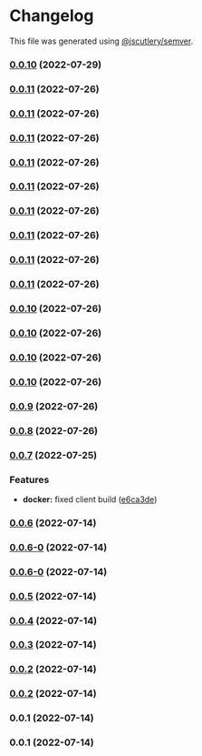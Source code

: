# Changelog

This file was generated using [@jscutlery/semver](https://github.com/jscutlery/semver).

### [0.0.10](https://github.com/yurikrupnik/nx-go-playground/compare/users-client-0.0.9...users-client-0.0.10) (2022-07-29)

### [0.0.11](https://github.com/yurikrupnik/nx-go-playground/compare/users-client-0.0.10...users-client-0.0.11) (2022-07-26)

### [0.0.11](https://github.com/yurikrupnik/nx-go-playground/compare/users-client-0.0.10...users-client-0.0.11) (2022-07-26)

### [0.0.11](https://github.com/yurikrupnik/nx-go-playground/compare/users-client-0.0.10...users-client-0.0.11) (2022-07-26)

### [0.0.11](https://github.com/yurikrupnik/nx-go-playground/compare/users-client-0.0.10...users-client-0.0.11) (2022-07-26)

### [0.0.11](https://github.com/yurikrupnik/nx-go-playground/compare/users-client-0.0.10...users-client-0.0.11) (2022-07-26)

### [0.0.11](https://github.com/yurikrupnik/nx-go-playground/compare/users-client-0.0.10...users-client-0.0.11) (2022-07-26)

### [0.0.11](https://github.com/yurikrupnik/nx-go-playground/compare/users-client-0.0.10...users-client-0.0.11) (2022-07-26)

### [0.0.11](https://github.com/yurikrupnik/nx-go-playground/compare/users-client-0.0.10...users-client-0.0.11) (2022-07-26)

### [0.0.11](https://github.com/yurikrupnik/nx-go-playground/compare/users-client-0.0.10...users-client-0.0.11) (2022-07-26)

### [0.0.10](https://github.com/yurikrupnik/nx-go-playground/compare/users-client-0.0.9...users-client-0.0.10) (2022-07-26)

### [0.0.10](https://github.com/yurikrupnik/nx-go-playground/compare/users-client-0.0.9...users-client-0.0.10) (2022-07-26)

### [0.0.10](https://github.com/yurikrupnik/nx-go-playground/compare/users-client-0.0.9...users-client-0.0.10) (2022-07-26)

### [0.0.10](https://github.com/yurikrupnik/nx-go-playground/compare/users-client-0.0.9...users-client-0.0.10) (2022-07-26)

### [0.0.9](https://github.com/yurikrupnik/nx-go-playground/compare/users-client-0.0.8...users-client-0.0.9) (2022-07-26)

### [0.0.8](https://github.com/yurikrupnik/nx-go-playground/compare/users-client-0.0.7...users-client-0.0.8) (2022-07-26)

### [0.0.7](https://github.com/yurikrupnik/nx-go-playground/compare/users-client-0.0.6...users-client-0.0.7) (2022-07-25)


### Features

* **docker:** fixed client build ([e6ca3de](https://github.com/yurikrupnik/nx-go-playground/commit/e6ca3de7813e3d6a8ecd428fd83e53ae14ea391e))

### [0.0.6](https://github.com/yurikrupnik/nx-go-playground/compare/users-client-0.0.6-0...users-client-0.0.6) (2022-07-14)

### [0.0.6-0](https://github.com/yurikrupnik/nx-go-playground/compare/users-client-0.0.5...users-client-0.0.6-0) (2022-07-14)

### [0.0.6-0](https://github.com/yurikrupnik/nx-go-playground/compare/users-client-0.0.5...users-client-0.0.6-0) (2022-07-14)

### [0.0.5](https://github.com/yurikrupnik/nx-go-playground/compare/users-client-0.0.4...users-client-0.0.5) (2022-07-14)

### [0.0.4](https://github.com/yurikrupnik/nx-go-playground/compare/users-client-0.0.3...users-client-0.0.4) (2022-07-14)

### [0.0.3](https://github.com/yurikrupnik/nx-go-playground/compare/users-client-0.0.2...users-client-0.0.3) (2022-07-14)

### [0.0.2](https://github.com/yurikrupnik/nx-go-playground/compare/users-client-0.0.1...users-client-0.0.2) (2022-07-14)

### [0.0.2](https://github.com/yurikrupnik/nx-go-playground/compare/users-client-0.0.1...users-client-0.0.2) (2022-07-14)

### 0.0.1 (2022-07-14)

### 0.0.1 (2022-07-14)
